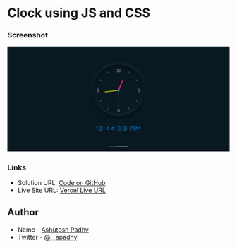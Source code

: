 # Clock using JS and CSS

### Screenshot

![screenshot](screenshot.png)

### Links

- Solution URL: [Code on GitHub](https://github.com/a-padhy/JS-Projects/tree/main/Clock)
- Live Site URL: [Vercel Live URL](https://js-clock-theta.vercel.app/)

## Author

- Name - [Ashutosh Padhy](https://ashutoshpadhy.vercel.app/)
- Twitter - [@__apadhy](https://www.twitter.com/__apadhy)
